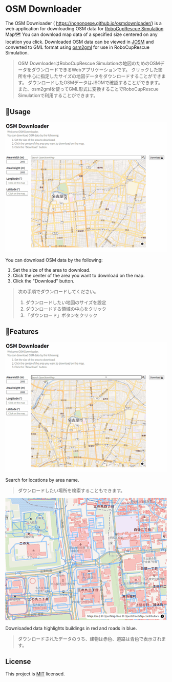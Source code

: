 # OSM Downloader

The OSM Downloader (
https://nononoexe.github.io/osmdownloader/) is a web application for downloading OSM data for [RoboCupRescue Simulation](https://rescuesim.robocup.org/) Map🗺️
You can download map data of a specified size centered on any location you click.
Downloaded OSM data can be viewed in [JOSM](https://josm.openstreetmap.de/) and converted to GML format using [osm2gml](https://github.com/roborescue/rcrs-server) for use in RoboCupRescue Simulation.

> OSM DownloaderはRoboCupRescue Simulationの地図のためのOSMデータをダウンロードできるWebアプリケーションです。
> クリックした箇所を中心に指定したサイズの地図データをダウンロードすることができます。
> ダウンロードしたOSMデータはJSOMで確認することができます。
> また、osm2gmlを使ってGML形式に変換することでRoboCupRescue Simulationで利用することができます。

## 🚀Usage

![Example of Donwloading OSM Data](docs/data-downloading.gif)

You can download OSM data by the following:

1. Set the size of the area to download.
2. Click the center of the area you want to download on the map.
3. Click the "Download" button.

> 次の手順でダウンロードしてください。
> 1. ダウンロードしたい地図のサイズを設定
> 2. ダウンロードする領域の中心をクリック
> 3. 「ダウンロード」ボタンをクリック

## 🚩Features

![Searching by Area Name to Download](docs/area-search.gif)

Search for locations by area name.

> ダウンロードしたい場所を検索することもできます。

![Colored Objects Including OSM Data](docs/colored-objects.png)

Downloaded data highlights buildings in red and roads in blue.

> ダウンロードされたデータのうち、建物は赤色、道路は青色で表示されます。

## License

This project is [MIT](LICENSE) licensed.
